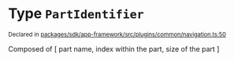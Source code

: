 # Type `PartIdentifier`
<sub>Declared in [packages/sdk/app-framework/src/plugins/common/navigation.ts:50](https://github.com/dxos/dxos/blob/175437b91/packages/sdk/app-framework/src/plugins/common/navigation.ts#L50)</sub>


Composed of [ part name, index within the part, size of the part ]



